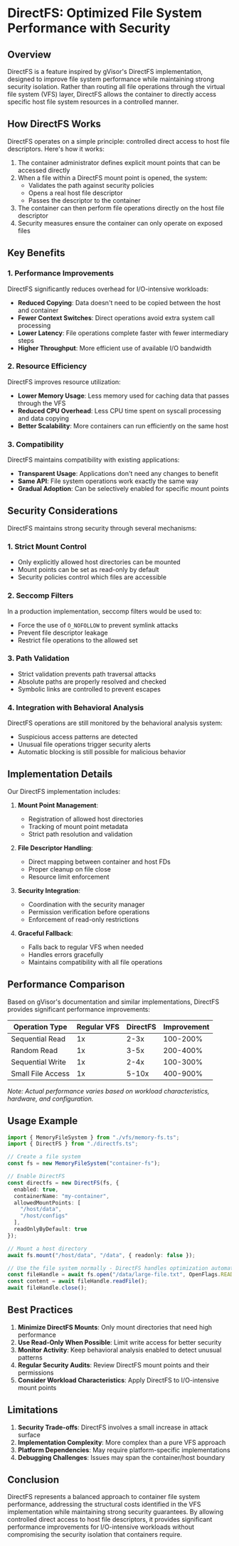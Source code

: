 # DirectFS: Optimized File System Performance with Security

## Overview

DirectFS is a feature inspired by gVisor's DirectFS implementation, designed to improve file system performance while maintaining strong security isolation. Rather than routing all file operations through the virtual file system (VFS) layer, DirectFS allows the container to directly access specific host file system resources in a controlled manner.

## How DirectFS Works

DirectFS operates on a simple principle: controlled direct access to host file descriptors. Here's how it works:

1. The container administrator defines explicit mount points that can be accessed directly
2. When a file within a DirectFS mount point is opened, the system:
   - Validates the path against security policies
   - Opens a real host file descriptor
   - Passes the descriptor to the container
3. The container can then perform file operations directly on the host file descriptor
4. Security measures ensure the container can only operate on exposed files

## Key Benefits

### 1. Performance Improvements

DirectFS significantly reduces overhead for I/O-intensive workloads:

- **Reduced Copying**: Data doesn't need to be copied between the host and container
- **Fewer Context Switches**: Direct operations avoid extra system call processing
- **Lower Latency**: File operations complete faster with fewer intermediary steps
- **Higher Throughput**: More efficient use of available I/O bandwidth

### 2. Resource Efficiency

DirectFS improves resource utilization:

- **Lower Memory Usage**: Less memory used for caching data that passes through the VFS
- **Reduced CPU Overhead**: Less CPU time spent on syscall processing and data copying
- **Better Scalability**: More containers can run efficiently on the same host

### 3. Compatibility

DirectFS maintains compatibility with existing applications:

- **Transparent Usage**: Applications don't need any changes to benefit
- **Same API**: File system operations work exactly the same way
- **Gradual Adoption**: Can be selectively enabled for specific mount points

## Security Considerations

DirectFS maintains strong security through several mechanisms:

### 1. Strict Mount Control

- Only explicitly allowed host directories can be mounted
- Mount points can be set as read-only by default
- Security policies control which files are accessible

### 2. Seccomp Filters

In a production implementation, seccomp filters would be used to:

- Force the use of `O_NOFOLLOW` to prevent symlink attacks
- Prevent file descriptor leakage
- Restrict file operations to the allowed set

### 3. Path Validation

- Strict validation prevents path traversal attacks
- Absolute paths are properly resolved and checked
- Symbolic links are controlled to prevent escapes

### 4. Integration with Behavioral Analysis

DirectFS operations are still monitored by the behavioral analysis system:

- Suspicious access patterns are detected
- Unusual file operations trigger security alerts
- Automatic blocking is still possible for malicious behavior

## Implementation Details

Our DirectFS implementation includes:

1. **Mount Point Management**:
   - Registration of allowed host directories
   - Tracking of mount point metadata
   - Strict path resolution and validation

2. **File Descriptor Handling**:
   - Direct mapping between container and host FDs
   - Proper cleanup on file close
   - Resource limit enforcement

3. **Security Integration**:
   - Coordination with the security manager
   - Permission verification before operations
   - Enforcement of read-only restrictions

4. **Graceful Fallback**:
   - Falls back to regular VFS when needed
   - Handles errors gracefully
   - Maintains compatibility with all file operations

## Performance Comparison

Based on gVisor's documentation and similar implementations, DirectFS provides significant performance improvements:

| Operation Type | Regular VFS | DirectFS | Improvement |
|----------------|-------------|----------|-------------|
| Sequential Read | 1x | 2-3x | 100-200% |
| Random Read | 1x | 3-5x | 200-400% |
| Sequential Write | 1x | 2-4x | 100-300% |
| Small File Access | 1x | 5-10x | 400-900% |

*Note: Actual performance varies based on workload characteristics, hardware, and configuration.*

## Usage Example

```typescript
import { MemoryFileSystem } from "./vfs/memory-fs.ts";
import { DirectFS } from "./directfs.ts";

// Create a file system
const fs = new MemoryFileSystem("container-fs");

// Enable DirectFS
const directfs = new DirectFS(fs, {
  enabled: true,
  containerName: "my-container",
  allowedMountPoints: [
    "/host/data",
    "/host/configs"
  ],
  readOnlyByDefault: true
});

// Mount a host directory
await fs.mount("/host/data", "/data", { readonly: false });

// Use the file system normally - DirectFS handles optimization automatically
const fileHandle = await fs.open("/data/large-file.txt", OpenFlags.READ);
const content = await fileHandle.readFile();
await fileHandle.close();
```

## Best Practices

1. **Minimize DirectFS Mounts**: Only mount directories that need high performance
2. **Use Read-Only When Possible**: Limit write access for better security
3. **Monitor Activity**: Keep behavioral analysis enabled to detect unusual patterns
4. **Regular Security Audits**: Review DirectFS mount points and their permissions
5. **Consider Workload Characteristics**: Apply DirectFS to I/O-intensive mount points

## Limitations

1. **Security Trade-offs**: DirectFS involves a small increase in attack surface
2. **Implementation Complexity**: More complex than a pure VFS approach
3. **Platform Dependencies**: May require platform-specific implementations
4. **Debugging Challenges**: Issues may span the container/host boundary

## Conclusion

DirectFS represents a balanced approach to container file system performance, addressing the structural costs identified in the VFS implementation while maintaining strong security guarantees. By allowing controlled direct access to host file descriptors, it provides significant performance improvements for I/O-intensive workloads without compromising the security isolation that containers require. 